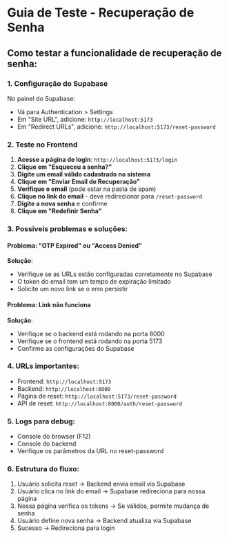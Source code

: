 # Guia de Teste - Recuperação de Senha

## Como testar a funcionalidade de recuperação de senha:

### 1. Configuração do Supabase
No painel do Supabase:
- Vá para Authentication > Settings
- Em "Site URL", adicione: `http://localhost:5173`
- Em "Redirect URLs", adicione: `http://localhost:5173/reset-password`

### 2. Teste no Frontend

1. **Acesse a página de login**: `http://localhost:5173/login`
2. **Clique em "Esqueceu a senha?"**
3. **Digite um email válido cadastrado no sistema**
4. **Clique em "Enviar Email de Recuperação"**
5. **Verifique o email** (pode estar na pasta de spam)
6. **Clique no link do email** - deve redirecionar para `/reset-password`
7. **Digite a nova senha** e confirme
8. **Clique em "Redefinir Senha"**

### 3. Possíveis problemas e soluções:

#### Problema: "OTP Expired" ou "Access Denied"
**Solução**: 
- Verifique se as URLs estão configuradas corretamente no Supabase
- O token do email tem um tempo de expiração limitado
- Solicite um novo link se o erro persistir

#### Problema: Link não funciona
**Solução**:
- Verifique se o backend está rodando na porta 8000
- Verifique se o frontend está rodando na porta 5173
- Confirme as configurações do Supabase

### 4. URLs importantes:
- Frontend: `http://localhost:5173`
- Backend: `http://localhost:8000`
- Página de reset: `http://localhost:5173/reset-password`
- API de reset: `http://localhost:8000/auth/reset-password`

### 5. Logs para debug:
- Console do browser (F12)
- Console do backend
- Verifique os parâmetros da URL no reset-password

### 6. Estrutura do fluxo:
1. Usuário solicita reset → Backend envia email via Supabase
2. Usuário clica no link do email → Supabase redireciona para nossa página
3. Nossa página verifica os tokens → Se válidos, permite mudança de senha
4. Usuário define nova senha → Backend atualiza via Supabase
5. Sucesso → Redireciona para login
